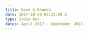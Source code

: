 ```yaml
---
title: Dave & Rhonda
date: 2017-10-29 08:22:00 Z
type: Indie Duo
dates: April 2017 - September 2017
---
```


